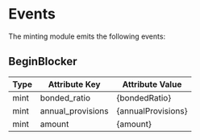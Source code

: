 <!--
order: 5
-->

# Events

The minting module emits the following events:

## BeginBlocker

| Type | Attribute Key     | Attribute Value    |
|------|-------------------|--------------------|
| mint | bonded_ratio      | {bondedRatio}      |
| mint | annual_provisions | {annualProvisions} |
| mint | amount            | {amount}           |
